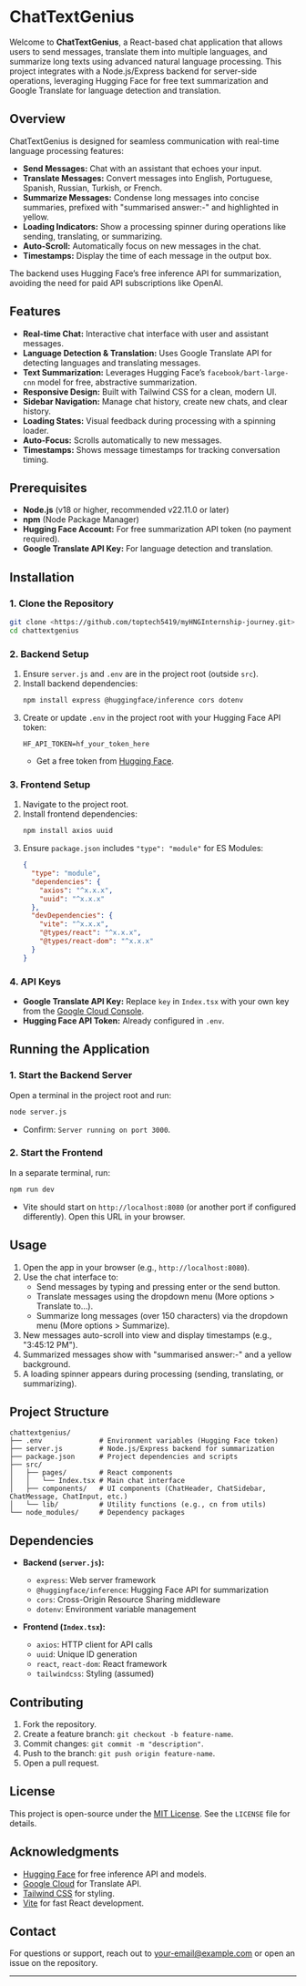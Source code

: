 # ChatTextGenius

Welcome to **ChatTextGenius**, a React-based chat application that allows users to send messages, translate them into multiple languages, and summarize long texts using advanced natural language processing. This project integrates with a Node.js/Express backend for server-side operations, leveraging Hugging Face for free text summarization and Google Translate for language detection and translation.

## Overview

ChatTextGenius is designed for seamless communication with real-time language processing features:
- **Send Messages:** Chat with an assistant that echoes your input.
- **Translate Messages:** Convert messages into English, Portuguese, Spanish, Russian, Turkish, or French.
- **Summarize Messages:** Condense long messages into concise summaries, prefixed with "summarised answer:-" and highlighted in yellow.
- **Loading Indicators:** Show a processing spinner during operations like sending, translating, or summarizing.
- **Auto-Scroll:** Automatically focus on new messages in the chat.
- **Timestamps:** Display the time of each message in the output box.

The backend uses Hugging Face’s free inference API for summarization, avoiding the need for paid API subscriptions like OpenAI.

## Features
- **Real-time Chat:** Interactive chat interface with user and assistant messages.
- **Language Detection & Translation:** Uses Google Translate API for detecting languages and translating messages.
- **Text Summarization:** Leverages Hugging Face’s `facebook/bart-large-cnn` model for free, abstractive summarization.
- **Responsive Design:** Built with Tailwind CSS for a clean, modern UI.
- **Sidebar Navigation:** Manage chat history, create new chats, and clear history.
- **Loading States:** Visual feedback during processing with a spinning loader.
- **Auto-Focus:** Scrolls automatically to new messages.
- **Timestamps:** Shows message timestamps for tracking conversation timing.

## Prerequisites
- **Node.js** (v18 or higher, recommended v22.11.0 or later)
- **npm** (Node Package Manager)
- **Hugging Face Account:** For free summarization API token (no payment required).
- **Google Translate API Key:** For language detection and translation.

## Installation

### 1. Clone the Repository
```bash
git clone <https://github.com/toptech5419/myHNGInternship-journey.git>  
cd chattextgenius
```

### 2. Backend Setup
1. Ensure `server.js` and `.env` are in the project root (outside `src`).
2. Install backend dependencies:
   ```bash
   npm install express @huggingface/inference cors dotenv
   ```
3. Create or update `.env` in the project root with your Hugging Face API token:
   ```
   HF_API_TOKEN=hf_your_token_here
   ```
   - Get a free token from [Hugging Face](https://huggingface.co/settings/tokens).

### 3. Frontend Setup
1. Navigate to the project root.
2. Install frontend dependencies:
   ```bash
   npm install axios uuid
   ```
3. Ensure `package.json` includes `"type": "module"` for ES Modules:
   ```json
   {
     "type": "module",
     "dependencies": {
       "axios": "^x.x.x",
       "uuid": "^x.x.x"
     },
     "devDependencies": {
       "vite": "^x.x.x",
       "@types/react": "^x.x.x",
       "@types/react-dom": "^x.x.x"
     }
   }
   ```

### 4. API Keys
- **Google Translate API Key:** Replace `key` in `Index.tsx` with your own key from the [Google Cloud Console](https://console.cloud.google.com/).
- **Hugging Face API Token:** Already configured in `.env`.

## Running the Application

### 1. Start the Backend Server
Open a terminal in the project root and run:
```bash
node server.js
```
- Confirm: `Server running on port 3000`.

### 2. Start the Frontend
In a separate terminal, run:
```bash
npm run dev
```
- Vite should start on `http://localhost:8080` (or another port if configured differently). Open this URL in your browser.

## Usage
1. Open the app in your browser (e.g., `http://localhost:8080`).
2. Use the chat interface to:
   - Send messages by typing and pressing enter or the send button.
   - Translate messages using the dropdown menu (More options > Translate to...).
   - Summarize long messages (over 150 characters) via the dropdown menu (More options > Summarize).
3. New messages auto-scroll into view and display timestamps (e.g., "3:45:12 PM").
4. Summarized messages show with "summarised answer:-" and a yellow background.
5. A loading spinner appears during processing (sending, translating, or summarizing).

## Project Structure
```
chattextgenius/
├── .env              # Environment variables (Hugging Face token)
├── server.js         # Node.js/Express backend for summarization
├── package.json      # Project dependencies and scripts
├── src/
│   ├── pages/        # React components
│   │   └── Index.tsx # Main chat interface
│   ├── components/   # UI components (ChatHeader, ChatSidebar, ChatMessage, ChatInput, etc.)
│   └── lib/          # Utility functions (e.g., cn from utils)
└── node_modules/     # Dependency packages
```

## Dependencies
- **Backend (`server.js`):**
  - `express`: Web server framework
  - `@huggingface/inference`: Hugging Face API for summarization
  - `cors`: Cross-Origin Resource Sharing middleware
  - `dotenv`: Environment variable management

- **Frontend (`Index.tsx`):**
  - `axios`: HTTP client for API calls
  - `uuid`: Unique ID generation
  - `react`, `react-dom`: React framework
  - `tailwindcss`: Styling (assumed)

## Contributing
1. Fork the repository.
2. Create a feature branch: `git checkout -b feature-name`.
3. Commit changes: `git commit -m "description"`.
4. Push to the branch: `git push origin feature-name`.
5. Open a pull request.

## License
This project is open-source under the [MIT License](LICENSE). See the `LICENSE` file for details.

## Acknowledgments
- [Hugging Face](https://huggingface.co/) for free inference API and models.
- [Google Cloud](https://cloud.google.com/translate) for Translate API.
- [Tailwind CSS](https://tailwindcss.com/) for styling.
- [Vite](https://vitejs.dev/) for fast React development.

## Contact
For questions or support, reach out to [your-email@example.com](mailto:alabitemitope51@gmail.com) or open an issue on the repository.

---

